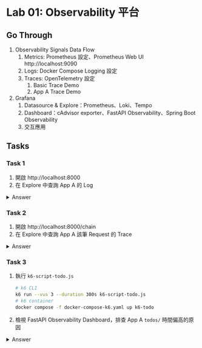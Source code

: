 # Lab 01: Observability 平台

## Go Through

1. Observability Signals Data Flow 
   1. Metrics: Prometheus 設定、Prometheus Web UI http://localhost:9090
   2. Logs: Docker Compose Logging 設定
   3. Traces: OpenTelemetry 設定
      1. Basic Trace Demo
      2. App A Trace Demo
2. Grafana
   1. Datasource & Explore：Prometheus、Loki、Tempo
   2. Dashboard：cAdvisor exporter、FastAPI Observability、Spring Boot Observability
   3. 交互應用

## Tasks

### Task 1

1. 開啟 http://localhost:8000
2. 在 Explore 中查詢 App A 的 Log

<details>

<summary>Answer</summary>

Explore 查 Loki

![Explore Loki](images/lab-01/01-app-a-log.png)

</details>

### Task 2

1. 開啟 http://localhost:8000/chain
2. 在 Explore 中查詢 App A 該筆 Request 的 Trace

<details>

<summary>Answer</summary>

Explore 查 Tempo

![Explore Tempo](images/lab-01/02-app-a-trace.png)

</details>

### Task 3

1. 執行 `k6-script-todo.js`

    ```bash
    # k6 CLI
    k6 run --vus 3 --duration 300s k6-script-todo.js
    # k6 container
    docker compose -f docker-compose-k6.yaml up k6-todo
    ````

2. 檢視 FastAPI Observability Dashboard，排查 App A `todos/` 時間偏高的原因

<details>

<summary>Answer</summary>

1. Metrics 發現 `/todos/` 的時間偏高
   ![Metrics](images/lab-01/03-01.png)
2. View 放大 Panel，篩選出 `/todos/`，透過 Exemplar 連結至 Trace
   ![Metrics View](images/lab-01/03-02.png)
   ![Exemplar Link](images/lab-01/03-03.png)
3. 透過 Trace ID 檢視對應 Log，發現 Log 有 `Time bomb` 相關錯誤訊息
   ![Traces to Logs](images/lab-01/03-04.png)

</details>
